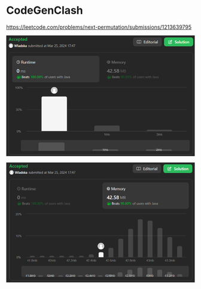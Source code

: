 # CodeGenClash

https://leetcode.com/problems/next-permutation/submissions/1213639795

![runtime](./images/leetcodesummary/runtime.png)

![memory](./images/leetcodesummary/memory.png)